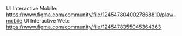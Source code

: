 UI Interactive Mobile: https://www.figma.com/community/file/1245478040027868810/plaw-mobile
UI Interactive Web: https://www.figma.com/community/file/1245478355045364363
